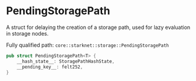 # PendingStoragePath

A struct for delaying the creation of a storage path, used for lazy evaluation in storage nodes.

Fully qualified path: `core::starknet::storage::PendingStoragePath`

```rust
pub struct PendingStoragePath<T> {
    __hash_state__: StoragePathHashState,
    __pending_key__: felt252,
}
```

